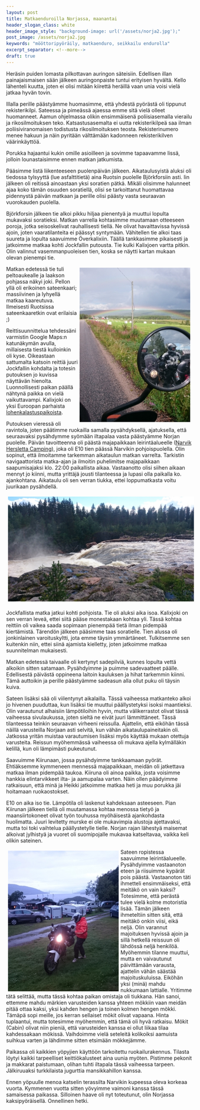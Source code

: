 ```yaml
---
layout: post
title: Matkaenduroilla Norjassa, maanantai
header_slogan_class: white
header_image_style: "background-image: url('/assets/norja2.jpg');"
post_image: /assets/norja2.jpg
keywords: "mööttoripyöräily, matkaenduro, seikkailu endurolla"
excerpt_separator: <!--more-->
draft: true
---
```


Heräsin puiden lomasta pilkottavan auringon säteisiin. Edellisen illan 
painajaismaisen sään jälkeen auringonpaiste tuntui erityisen hyvältä. 
Kello lähenteli kuutta, joten ei olisi mitään kiirettä heräillä vaan 
unia voisi vielä jatkaa hyvän tovin.<!--more-->
 
Illalla perille päästyämme huomasimme, että yhdestä pyörästä oli 
tippunut rekisterikilpi. Sateessa ja pimeässä ajaessa emme sitä vielä 
olleet huomanneet. Aamun ohjelmassa olikin ensimmäisenä poliisiasemalla 
vierailu ja rikosilmoituksen teko. Katsastusasemalta ei uutta 
rekisterikilpeä saa ilman poliisiviranomaisen todistusta 
rikosilmoituksen teosta. Rekisterinumero menee hakuun ja näin pyritään 
välttämään kadonneen rekisterikilven väärinkäyttöä.
 
Porukka hajaantui kukin omille asioilleen ja sovimme tapaavamme Iissä, 
jolloin lounastaisimme ennen matkan jatkumista.
 
Pääsimme Iistä liikenteeseen puolenpäivän jälkeen. Aikataulusyistä 
aluksi oli tiedossa tylsyyttä (lue asfalttitietä) aina Ruotsin puolelle 
Björkforsiin asti. Iin jälkeen oli reitissä ainoastaan yksi soratien 
pätkä. Mikäli olisimme halunneet ajaa koko tämän osuuden soratiellä, 
olisi se tarkoittanut huomattavaa pidennystä päivän matkaan ja perille 
olisi päästy vasta seuraavan vuorokauden puolella.
 
Björkforsin jälkeen tie alkoi pikku hiljaa pienentyä ja muuttui lopulta 
mukavaksi soratieksi. Matkan varrella kohtasimme muutamaan otteeseen 
poroja, jotka seisoskelivat rauhallisesti tiellä. Ne olivat 
havaittavissa hyvissä ajoin, joten vaaratilanteita ei päässyt syntymään. 
Vähitellen tie alkoi taas suureta ja lopulta saavuimme Överkalixiin. 
Täällä tankkasimme pikaisesti ja jatkoimme matkaa kohti Jockfallin 
putousta. Tie kulki Kalixjoen vartta pitkin. Olin valinnut 
vasemmanpuoleisen tien, koska se näytti kartan mukaan olevan pienempi 
tie.

<img src="/assets/norja4.jpg" style="float: right; padding: 5px;" />
 
Matkan edetessä tie tuli peltoaukealle ja laakson pohjassa näkyi joki. 
Pellon yllä oli erikoinen sateenkaari; massiivinen ja lyhyellä matkaa 
kaareutuva. Ilmeisesti Ruotsissa sateenkaaretkin ovat erilaisia ;)

Reittisuunnittelua tehdessäni varmistin Google Maps:n katunäkymän 
avulla, millaisesta tiestä kulloinkin oli kyse. Oikeastaan sattumalta 
katsoin reittiä juuri Jockfallin kohdalta ja totesin putouksen jo 
kuvissa näyttävän hienolta. Luonnollisesti paikan päällä nähtynä paikka 
on vielä vaikuttavampi. Kalixjoki on yksi Euroopan parhaista 
[lohenkalastuspaikoista](http://www.jockfall.com/fi/kalastus/).
 
Putouksen vieressä oli ravintola, joten päätimme ruokailla samalla 
pysähdyksellä, ajatuksella, että seuraavaksi pysähdymme syömään 
iltapalaa vasta päästyämme Norjan puolelle. Päivän tavoitteenna oli 
päästä majapaikkaan leirintäalueelle
([Narvik Hersletta Camping](http://www.narvikherslettacamping.no/narvik-camping-overnatting-hytte.html)), 
joka oli E10 tien päässä Narvikin pohjoispuolella. Olin sopinut, että 
ilmoitamme tarkemman aikataulun matkan varrelta. Tarkistin 
navigaattorista matka-ajan ja ilmoitin puhelimitse majapaikkaan 
saapumisajaksi klo. 22:00 paikallista aikaa. Vastaanotto olisi siihen 
aikaan mennyt jo kiinni, mutta yrittäjä jousti tilanteessa ja lupasi 
olla paikalla ko. ajankohtana. Aikataulu oli sen verran tiukka, ettei 
loppumatkasta voitu juurikaan pysähdellä.

<img src="/assets/norja5.jpg" style="padding: 5px;" />
 
 
Jockfallista matka jatkui kohti pohjoista. Tie oli aluksi aika isoa. 
Kalixjoki on sen verran leveä, ettei siitä pääse monestakaan kohtaa yli. 
Tässä kohtaa reittiin oli vaikea saada sopimaan pienempää tietä ilman 
pidempää kiertämistä. Tärendön jälkeen pääsimme taas soratielle. Tien 
alussa oli jonkinlainen varoituskyltti, jota emme täysin ymmärtäneet. 
Tulkitsemme sen kuitenkin niin, ettei siinä ajamista kielletty, joten 
jatkoimme matkaa suunnitelman mukaisesti.
 
Matkan edetessä taivaalle oli kertynyt sadepilviä, kunnes lopulta vettä 
alkoikin sitten satamaan. Pysähdyimme ja puimme sadevaatteet päälle. 
Edellisestä päivästä oppineena laitoin kauluksen ja hihat tarkemmin 
kiinni. Tämä auttoikin ja perille päästyämme sadeasun alla ollut puku 
oli täysin kuiva.
 
Sateen lisäksi sää oli viilentynyt aikalailla. Tässä vaiheessa 
matkanteko alkoi jo hivenen puuduttaa, kun lisäksi tie muuttui 
päällystetyksi isoksi maantieksi. Olin varautunut alhaisiin 
lämpötiloihin hyvin, mutta välikerrastot olivat tässä vaiheessa 
sivulaukussa, joten sieltä ne eivät juuri lämmittäneet. Tässä 
tilanteessa teinkin seuraavan virheeni reissulla. Ajattelin, että 
eiköhän tässä näillä varusteilla Norjaan asti selvitä, kun vähän 
aikataulupaineitakin oli. Jatkossa yritän muistaa varautumisen lisäksi 
myös käyttää mukaan otettuja varusteita. Reissun myöhemmässä vaiheessa 
oli mukava ajella kylmälläkin kelillä, kun oli lämpimästi pukeutunut.
 
Saavuimme Kiirunaan, jossa pysähdyimme tankkaamaan pyörät. Ehtiäksemme 
kymmeneen mennessä majapaikkaan, meidän oli jatkettava matkaa ilman 
pidempää taukoa. Kiiruna oli ainoa paikka, josta voisimme hankkia 
elintarvikkeet ilta- ja aamupalaa varten. Näin ollen päädyimme 
ratkaisuun, että minä ja Heikki jatkoimme matkaa heti ja muu porukka jäi 
hoitamaan ruokaostokset.
 
E10 on aika iso tie. Lämpötila oli laskenut kahdeksaan asteeseen. Pian 
Kiirunan jälkeen tiellä oli muutamassa kohtaa menossa tietyö ja 
maansiirtokoneet olivat työn touhussa myöhäisestä ajankohdasta 
huolimatta. Juuri levitetty murske ei ole mukavimpia alustoja 
ajettavaksi, mutta toi toki vaihtelua päällystetylle tielle. Norjan 
rajan lähestyä maisemat alkoivat jylhistyä ja vuoret oli suomipojalle 
mukavaa katseltavaa, vaikka keli olikin sateinen.

<img src="/assets/norja6.jpg" style="float: left; padding: 5px;" />
 
Sateen ropistessa saavuimme leirintäalueelle. Pysähdyimme vastaanoton 
eteen ja riisuimme kypärät pois päästä. Vastaanoton täti ihmetteli 
ensimmäiseksi, että meitäkö on vain kaksi? Totesimme, että perästä tulee 
vielä kolme motoristia lisää. Tämän jälkeen ihmeteltiin sitten sitä, 
että meitäkö onkin viisi, eikä neljä. Olin varannut majoituksen hyvissä 
ajoin ja sillä hetkellä reissuun oli lähdössä neljä henkilöä. Myöhemmin 
tilanne muuttui, mutta en vaivautunut päivittämään varausta, ajattelin 
vähän säästää majoituskuluissa. Eiköhän yksi (minä) mahdu nukkumaan 
lattialle. Yritimme tätä selittää, mutta tässä kohtaa paikan omistaja 
oli tiukkana. Hän sanoi, ettemme mahdu märkien varusteiden kanssa yhteen 
mökkiin vaan meidän pitää ottaa kaksi, yksi kahden hengen ja toinen 
kolmen hengen mökki. Tämäpä sopi meille, jos kerran sellaiset mökit 
olivat vapaana. Hinta tuplaantui, mutta totesimme myöhemmin, että tämä 
oli hyvä ratkaisu. Mökit (Cabin) olivat niin pieniä, että varusteiden 
kanssa ei ollut liikaa tilaa kahdessakaan mökissä. Vaihdoimme vielä 
seteleitä kolikoiksi aamuista suihkua varten ja lähdimme sitten etsimään 
mökkejämme.
 
Paikassa oli kaikkien yöpyjien käyttöön tarkoitettu ruokailurakennus. 
Tilasta löytyi kaikki tarpeelliset keittiökalusteet aina uunia myöten. 
Pistimme pekonit ja makkarat paistumaan, olihan tuhti iltapala tässä 
vaiheessa tarpeen. Jälkiruuaksi turkkilaista jugurttia mansikkahillon 
kanssa.
 
Ennen yöpuulle menoa katselin terassilta Narvikin kupeessa oleva korkeaa 
vuorta. Kymmenen vuotta sitten yövyimme vaimoni kanssa tässä samaisessa 
paikassa. Silloinen haave oli nyt toteutunut, olin Norjassa 
kaksipyöräisellä. Onnellinen hetki.

